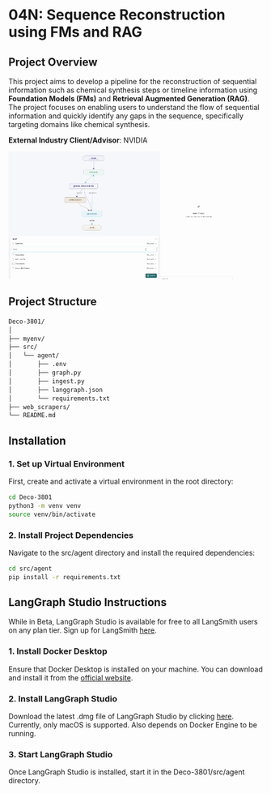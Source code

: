 # 04N: Sequence Reconstruction using FMs and RAG

## Project Overview

This project aims to develop a pipeline for the reconstruction of sequential information such as chemical synthesis steps or timeline information using **Foundation Models (FMs)** and **Retrieval Augmented Generation (RAG)**. The project focuses on enabling users to understand the flow of sequential information and quickly identify any gaps in the sequence, specifically targeting domains like chemical synthesis.

**External Industry Client/Advisor**: NVIDIA

![](readme_demo.gif)

## Project Structure

```bash
Deco-3801/
│
├── myenv/
├── src/
│   └── agent/
│       ├── .env
│       ├── graph.py
│       ├── ingest.py
│       ├── langgraph.json
│       └── requirements.txt
├── web_scrapers/
└── README.md
```

## Installation

### 1. Set up Virtual Environment

First, create and activate a virtual environment in the root directory:

```bash
cd Deco-3801
python3 -m venv venv
source venv/bin/activate
```

### 2. Install Project Dependencies

Navigate to the src/agent directory and install the required dependencies:

```bash
cd src/agent
pip install -r requirements.txt
```

## LangGraph Studio Instructions
While in Beta, LangGraph Studio is available for free to all LangSmith users on any plan tier. Sign up for LangSmith [here](https://smith.langchain.com/).

### 1. Install Docker Desktop
Ensure that Docker Desktop is installed on your machine. You can download and install it from the [official website](https://docs.docker.com/engine/install/).

### 2. Install LangGraph Studio
Download the latest .dmg file of LangGraph Studio by clicking [here](https://langgraph-studio.vercel.app/api/mac/latest).
Currently, only macOS is supported. Also depends on Docker Engine to be running.

### 3. Start LangGraph Studio
Once LangGraph Studio is installed, start it in the Deco-3801/src/agent directory.
